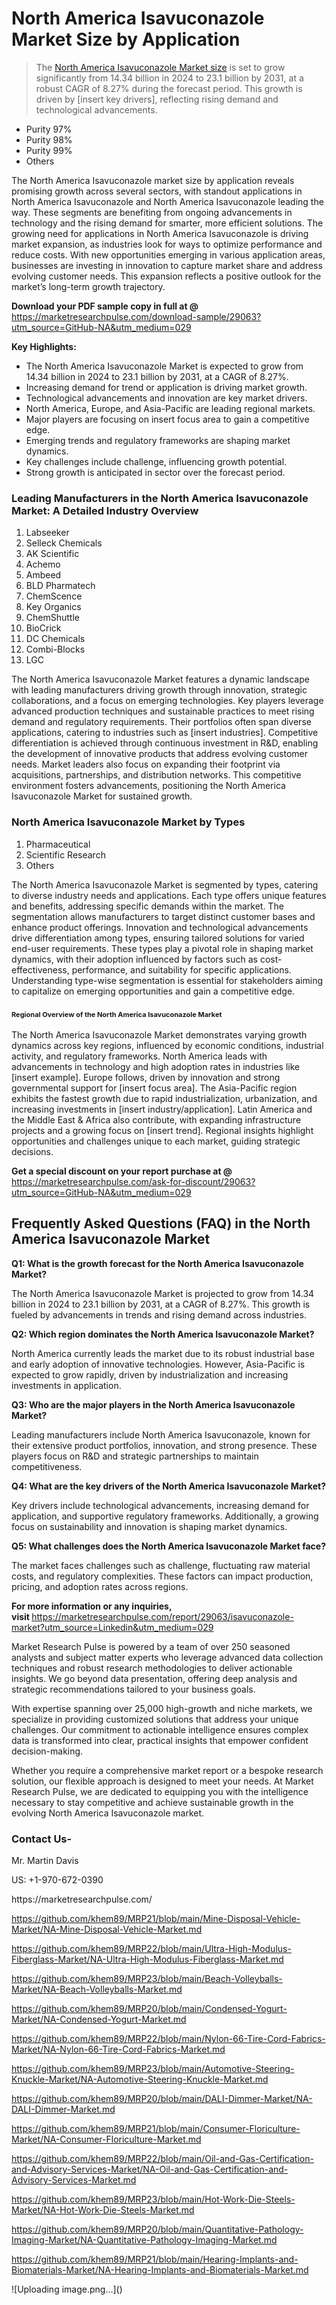 <h1>North America Isavuconazole Market&nbsp;Size by Application</h1><blockquote><p>The <a href="https://marketresearchpulse.com/download-sample/29063?utm_source=GitHub-NA&amp;utm_medium=029">North America Isavuconazole Market size</a> is set to grow significantly from 14.34 billion in 2024 to 23.1 billion by 2031, at a robust CAGR of 8.27% during the forecast period. This growth is driven by [insert key drivers], reflecting rising demand and technological advancements.</p></blockquote><ul><li>Purity 97%<li> Purity 98%<li> Purity 99%<li> Others</li></ul><p>The North America Isavuconazole market size by application reveals promising growth across several sectors, with standout applications in North America Isavuconazole and North America Isavuconazole leading the way. These segments are benefiting from ongoing advancements in technology and the rising demand for smarter, more efficient solutions. The growing need for applications in North America Isavuconazole is driving market expansion, as industries look for ways to optimize performance and reduce costs. With new opportunities emerging in various application areas, businesses are investing in innovation to capture market share and address evolving customer needs. This expansion reflects a positive outlook for the market’s long-term growth trajectory.</p><p><strong>Download your PDF sample copy in full at @ </strong><a href="https://marketresearchpulse.com/download-sample/29063?utm_source=GitHub-NA&amp;utm_medium=029">https://marketresearchpulse.com/download-sample/29063?utm_source=GitHub-NA&amp;utm_medium=029</a></p><p><strong>Key Highlights: </strong></p><ul><li>The North America Isavuconazole Market is expected to grow from 14.34 billion in 2024 to 23.1 billion by 2031, at a CAGR of 8.27%.</li><li>Increasing demand for trend or application is driving market growth.</li><li>Technological advancements and innovation are key market drivers.</li><li>North America, Europe, and Asia-Pacific are leading regional markets.</li><li>Major players are focusing on insert focus area to gain a competitive edge.</li><li>Emerging trends and regulatory frameworks are shaping market dynamics.</li><li>Key challenges include challenge, influencing growth potential.</li><li>Strong growth is anticipated in sector over the forecast period.</li></ul><h3>Leading Manufacturers in the North America Isavuconazole Market: A Detailed Industry Overview</h3><ol><li>Labseeker</li><li>Selleck Chemicals</li><li>AK Scientific</li><li>Achemo</li><li>Ambeed</li><li>BLD Pharmatech</li><li>ChemScence</li><li>Key Organics</li><li>ChemShuttle</li><li>BioCrick</li><li>DC Chemicals</li><li>Combi-Blocks</li><li>LGC</li></ol><div class="flex max-w-full flex-col flex-grow"><div class="min-h-8 text-message flex w-full flex-col items-end gap-2 whitespace-normal break-words [.text-message+&amp;]:mt-5" dir="auto" data-message-author-role="assistant" data-message-id="fd8432e4-4910-450d-b182-61b7bfb0a01f" data-message-model-slug="gpt-4o"><div class="flex w-full flex-col gap-1 empty:hidden first:pt-[3px]"><div class="markdown prose w-full break-words dark:prose-invert light"><p>The North America Isavuconazole Market features a dynamic landscape with leading manufacturers driving growth through innovation, strategic collaborations, and a focus on emerging technologies. Key players leverage advanced production techniques and sustainable practices to meet rising demand and regulatory requirements. Their portfolios often span diverse applications, catering to industries such as [insert industries]. Competitive differentiation is achieved through continuous investment in R&amp;D, enabling the development of innovative products that address evolving customer needs. Market leaders also focus on expanding their footprint via acquisitions, partnerships, and distribution networks. This competitive environment fosters advancements, positioning the North America Isavuconazole Market for sustained growth.</p></div></div></div></div><h3>North America Isavuconazole Market by Types</h3><ol><li>Pharmaceutical<li> Scientific Research<li> Others</li></ol><div class="flex max-w-full flex-col flex-grow"><div class="min-h-8 text-message flex w-full flex-col items-end gap-2 whitespace-normal break-words [.text-message+&amp;]:mt-5" dir="auto" data-message-author-role="assistant" data-message-id="084470be-0bb7-4664-bddf-5156b4f41249" data-message-model-slug="gpt-4o-mini"><div class="flex w-full flex-col gap-1 empty:hidden first:pt-[3px]"><div class="markdown prose w-full break-words dark:prose-invert light"><p>The North America Isavuconazole Market is segmented by types, catering to diverse industry needs and applications. Each type offers unique features and benefits, addressing specific demands within the market. The segmentation allows manufacturers to target distinct customer bases and enhance product offerings. Innovation and technological advancements drive differentiation among types, ensuring tailored solutions for varied end-user requirements. These types play a pivotal role in shaping market dynamics, with their adoption influenced by factors such as cost-effectiveness, performance, and suitability for specific applications. Understanding type-wise segmentation is essential for stakeholders aiming to capitalize on emerging opportunities and gain a competitive edge.</p></div></div></div></div><h3><span style="font-size: 11px;">Regional Overview of the North America Isavuconazole Market</span></h3><div class="flex max-w-full flex-col flex-grow"><div class="min-h-8 text-message flex w-full flex-col items-end gap-2 whitespace-normal break-words [.text-message+&amp;]:mt-5" dir="auto" data-message-author-role="assistant" data-message-id="e9038762-ce64-4e30-91c9-9bd413514231" data-message-model-slug="gpt-4o-mini"><div class="flex w-full flex-col gap-1 empty:hidden first:pt-[3px]"><div class="markdown prose w-full break-words dark:prose-invert light"><p>The North America Isavuconazole Market demonstrates varying growth dynamics across key regions, influenced by economic conditions, industrial activity, and regulatory frameworks. North America leads with advancements in technology and high adoption rates in industries like [insert example]. Europe follows, driven by innovation and strong governmental support for [insert focus area]. The Asia-Pacific region exhibits the fastest growth due to rapid industrialization, urbanization, and increasing investments in [insert industry/application]. Latin America and the Middle East &amp; Africa also contribute, with expanding infrastructure projects and a growing focus on [insert trend]. Regional insights highlight opportunities and challenges unique to each market, guiding strategic decisions.</p></div></div></div></div><p><strong>Get a special discount on your report purchase at @ </strong><a href="https://marketresearchpulse.com/ask-for-discount/29063?utm_source=GitHub-NA&amp;utm_medium=029">https://marketresearchpulse.com/ask-for-discount/29063?utm_source=GitHub-NA&amp;utm_medium=029</a></p><h2>Frequently Asked Questions (FAQ) in the North America Isavuconazole Market</h2><p><strong>Q1: What is the growth forecast for the North America Isavuconazole Market?</strong></p><p>The North America Isavuconazole Market is projected to grow from 14.34 billion in 2024 to 23.1 billion by 2031, at a CAGR of 8.27%. This growth is fueled by advancements in trends and rising demand across industries.</p><p><strong>Q2: Which region dominates the North America Isavuconazole Market?</strong></p><p>North America currently leads the market due to its robust industrial base and early adoption of innovative technologies. However, Asia-Pacific is expected to grow rapidly, driven by industrialization and increasing investments in application.</p><p><strong>Q3: Who are the major players in the North America Isavuconazole Market?</strong></p><p>Leading manufacturers include North America Isavuconazole, known for their extensive product portfolios, innovation, and strong presence. These players focus on R&amp;D and strategic partnerships to maintain competitiveness.</p><p><strong>Q4: What are the key drivers of the North America Isavuconazole Market?</strong></p><p>Key drivers include technological advancements, increasing demand for application, and supportive regulatory frameworks. Additionally, a growing focus on sustainability and innovation is shaping market dynamics.</p><p><strong>Q5: What challenges does the North America Isavuconazole Market face?</strong></p><p>The market faces challenges such as challenge, fluctuating raw material costs, and regulatory complexities. These factors can impact production, pricing, and adoption rates across regions.</p><p><strong>For more information or any inquiries, visit&nbsp;</strong><a href="https://marketresearchpulse.com/report/29063/isavuconazole-market?utm_source=Linkedin&utm_medium=029">https://marketresearchpulse.com/report/29063/isavuconazole-market?utm_source=Linkedin&utm_medium=029</a></p><p>Market Research Pulse is powered by a team of over 250 seasoned analysts and subject matter experts who leverage advanced data collection techniques and robust research methodologies to deliver actionable insights. We go beyond data presentation, offering deep analysis and strategic recommendations tailored to your business goals.</p><p>With expertise spanning over 25,000 high-growth and niche markets, we specialize in providing customized solutions that address your unique challenges. Our commitment to actionable intelligence ensures complex data is transformed into clear, practical insights that empower confident decision-making.</p><p>Whether you require a comprehensive market report or a bespoke research solution, our flexible approach is designed to meet your needs. At Market Research Pulse, we are dedicated to equipping you with the intelligence necessary to stay competitive and achieve sustainable growth in the evolving North America Isavuconazole market.</p><h3><strong>Contact Us-</strong></h3><p>Mr. Martin Davis</p><p>US: +1-970-672-0390</p><p>https://marketresearchpulse.com/</p><p><a href="https://github.com/khem89/MRP21/blob/main/Mine-Disposal-Vehicle-Market/NA-Mine-Disposal-Vehicle-Market.md">https://github.com/khem89/MRP21/blob/main/Mine-Disposal-Vehicle-Market/NA-Mine-Disposal-Vehicle-Market.md</a></p><p><a href="https://github.com/khem89/MRP22/blob/main/Ultra-High-Modulus-Fiberglass-Market/NA-Ultra-High-Modulus-Fiberglass-Market.md">https://github.com/khem89/MRP22/blob/main/Ultra-High-Modulus-Fiberglass-Market/NA-Ultra-High-Modulus-Fiberglass-Market.md</a></p><p><a href="https://github.com/khem89/MRP23/blob/main/Beach-Volleyballs-Market/NA-Beach-Volleyballs-Market.md">https://github.com/khem89/MRP23/blob/main/Beach-Volleyballs-Market/NA-Beach-Volleyballs-Market.md</a></p><p><a href="https://github.com/khem89/MRP20/blob/main/Condensed-Yogurt-Market/NA-Condensed-Yogurt-Market.md">https://github.com/khem89/MRP20/blob/main/Condensed-Yogurt-Market/NA-Condensed-Yogurt-Market.md</a></p><p><a href="https://github.com/khem89/MRP22/blob/main/Nylon-66-Tire-Cord-Fabrics-Market/NA-Nylon-66-Tire-Cord-Fabrics-Market.md">https://github.com/khem89/MRP22/blob/main/Nylon-66-Tire-Cord-Fabrics-Market/NA-Nylon-66-Tire-Cord-Fabrics-Market.md</a></p><p><a href="https://github.com/khem89/MRP23/blob/main/Automotive-Steering-Knuckle-Market/NA-Automotive-Steering-Knuckle-Market.md">https://github.com/khem89/MRP23/blob/main/Automotive-Steering-Knuckle-Market/NA-Automotive-Steering-Knuckle-Market.md</a></p><p><a href="https://github.com/khem89/MRP20/blob/main/DALI-Dimmer-Market/NA-DALI-Dimmer-Market.md">https://github.com/khem89/MRP20/blob/main/DALI-Dimmer-Market/NA-DALI-Dimmer-Market.md</a></p><p><a href="https://github.com/khem89/MRP21/blob/main/Consumer-Floriculture-Market/NA-Consumer-Floriculture-Market.md">https://github.com/khem89/MRP21/blob/main/Consumer-Floriculture-Market/NA-Consumer-Floriculture-Market.md</a></p><p><a href="https://github.com/khem89/MRP22/blob/main/Oil-and-Gas-Certification-and-Advisory-Services-Market/NA-Oil-and-Gas-Certification-and-Advisory-Services-Market.md">https://github.com/khem89/MRP22/blob/main/Oil-and-Gas-Certification-and-Advisory-Services-Market/NA-Oil-and-Gas-Certification-and-Advisory-Services-Market.md</a></p><p><a href="https://github.com/khem89/MRP23/blob/main/Hot-Work-Die-Steels-Market/NA-Hot-Work-Die-Steels-Market.md">https://github.com/khem89/MRP23/blob/main/Hot-Work-Die-Steels-Market/NA-Hot-Work-Die-Steels-Market.md</a></p><p><a href="https://github.com/khem89/MRP20/blob/main/Quantitative-Pathology-Imaging-Market/NA-Quantitative-Pathology-Imaging-Market.md">https://github.com/khem89/MRP20/blob/main/Quantitative-Pathology-Imaging-Market/NA-Quantitative-Pathology-Imaging-Market.md</a></p><p><a href="https://github.com/khem89/MRP21/blob/main/Hearing-Implants-and-Biomaterials-Market/NA-Hearing-Implants-and-Biomaterials-Market.md">https://github.com/khem89/MRP21/blob/main/Hearing-Implants-and-Biomaterials-Market/NA-Hearing-Implants-and-Biomaterials-Market.md</a></p>
![Uploading image.png…]()
